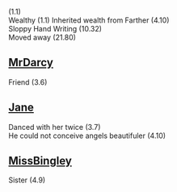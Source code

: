 (1.1)  
Wealthy (1.1) Inherited wealth from Farther (4.10)  
Sloppy Hand Writing (10.32)  
Moved away (21.80)

[MrDarcy](MrDarcy.md)
---------------------

Friend (3.6)

[Jane](Jane.md)
---------------

Danced with her twice (3.7)  
He could not conceive angels beautifuler (4.10)

[MissBingley](MissBingley.md)
-----------------------------

Sister (4.9)
